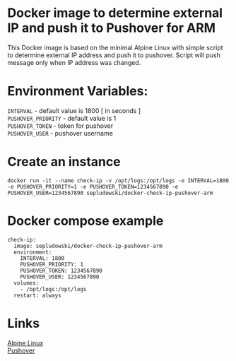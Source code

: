 # Docker image to determine external IP and push it to Pushover for ARM

This Docker image is based on the minimal Alpine Linux with simple script to determine external IP address and push it to pushover.
Script will push message only when IP address was changed.

# Environment Variables:

`INTERVAL` - default value is 1800 [ in seconds ]  
`PUSHOVER_PRIORITY` - default value is 1  
`PUSHOVER_TOKEN` - token for pushover  
`PUSHOVER_USER` - pushover username  


# Create an instance
```
docker run -it --name check-ip -v /opt/logs:/opt/logs -e INTERVAL=1800 -e PUSHOVER_PRIORITY=1 -e PUSHOVER_TOKEN=1234567890 -e PUSHOVER_USER=1234567890 sepludowski/docker-check-ip-pushover-arm
```

# Docker compose example
```
check-ip:
  image: sepludowski/docker-check-ip-pushover-arm
  environment:
    INTERVAL: 1800
    PUSHOVER_PRIORITY: 1
    PUSHOVER_TOKEN: 1234567890
    PUSHOVER_USER: 1234567890
  volumes:
    - /opt/logs:/opt/logs
  restart: always
```

# Links

[Alpine Linux](https://alpinelinux.org "Alpine Linux")  
[Pushover](https://pushover.net "Pushover")
